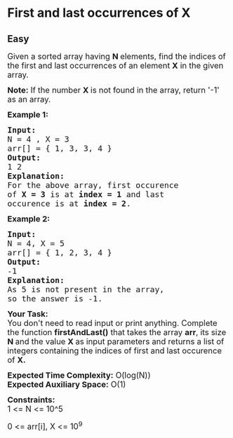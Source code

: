 # First and last occurrences of X
## Easy
<div class="problem-statement" style="user-select: auto;">
                <p style="user-select: auto;"></p><p style="user-select: auto;"><span style="font-size: 18px; user-select: auto;">Given a sorted array having <strong style="user-select: auto;">N&nbsp;</strong>elements,&nbsp;find the indices&nbsp;of the first and last occurrences of an element <strong style="user-select: auto;">X</strong>&nbsp;in the given array.</span></p>

<p style="user-select: auto;"><span style="font-size: 18px; user-select: auto;"><strong style="user-select: auto;">Note:</strong> If the number <strong style="user-select: auto;">X&nbsp;</strong>is not found in the array, return '-1' as an array.</span></p>

<p style="user-select: auto;"><span style="font-size: 18px; user-select: auto;"><strong style="user-select: auto;">Example 1:</strong></span></p>

<pre style="position: relative; user-select: auto;"><span style="font-size: 18px; user-select: auto;"><strong style="user-select: auto;">Input:</strong>
N = 4 , X = 3
arr[] = { 1, 3, 3, 4 }
<strong style="user-select: auto;">Output:</strong>
1 2
<strong style="user-select: auto;">Explanation:</strong>
For the above array, first occurence
of <strong style="user-select: auto;">X = 3 </strong>is at <strong style="user-select: auto;">index = 1</strong> and last
occurence is at <strong style="user-select: auto;">index = 2</strong>.</span>
<div class="open_grepper_editor" title="Edit &amp; Save To Grepper" style="user-select: auto;"></div></pre>

<p style="user-select: auto;"><span style="font-size: 18px; user-select: auto;"><strong style="user-select: auto;">Example 2:</strong></span></p>

<pre style="position: relative; user-select: auto;"><span style="font-size: 18px; user-select: auto;"><strong style="user-select: auto;">Input:</strong>
N = 4, X = 5
arr[] = { 1, 2, 3, 4 }
<strong style="user-select: auto;">Output:</strong>
-1
<strong style="user-select: auto;">Explanation: </strong>
As 5 is not present in the array,
so the answer is -1.</span><div class="open_grepper_editor" title="Edit &amp; Save To Grepper" style="user-select: auto;"></div></pre>

<p style="user-select: auto;"><span style="font-size: 18px; user-select: auto;"><strong style="user-select: auto;">Your Task:</strong><br style="user-select: auto;">
You don't need to read input or print anything. Complete the function <strong style="user-select: auto;">firstAndLast</strong><strong style="user-select: auto;">()</strong> that takes the array <strong style="user-select: auto;">arr</strong>, its size <strong style="user-select: auto;">N&nbsp;</strong>and the value <strong style="user-select: auto;">X&nbsp;</strong>as input parameters and returns a list of integers containing the indices of first and last occurence of&nbsp;<strong style="user-select: auto;">X.</strong></span></p>

<p style="user-select: auto;"><span style="font-size: 18px; user-select: auto;"><strong style="user-select: auto;">Expected Time Complexity:</strong> O(log(N))<br style="user-select: auto;">
<strong style="user-select: auto;">Expected Auxiliary Space:</strong> O(1)</span></p>

<p style="user-select: auto;"><span style="font-size: 18px; user-select: auto;"><strong style="user-select: auto;">Constraints:&nbsp;</strong><br style="user-select: auto;">
1 &lt;= N &lt;= 10^5&nbsp;</span></p>

<p style="user-select: auto;"><span style="font-size: 18px; user-select: auto;">0 &lt;= arr[i], X &lt;= 10<sup style="user-select: auto;">9</sup></span></p>
 <p style="user-select: auto;"></p>
            </div>